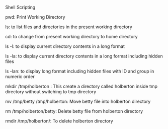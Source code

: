 Shell Scripting

pwd: Print Working Directory

ls: to list files and directories in the present working directory

cd: to change from present working directory to home directory

ls -l: to display current directory contents in a long format

ls -la: to display current directory contents in a long format including hidden files

ls -lan: to display long format including hidden files with ID and group in numeric order

mkdir /tmp/holberton : This create a directory called holberton inside tmp directory without switching to tmp directory

mv /tmp/betty /tmp/holberton: Move betty file into holberton directory

rm /tmp/holberton/betty: Delete betty file from holberton directory

rmdir /tmp/holberton/: To delete holberton directory